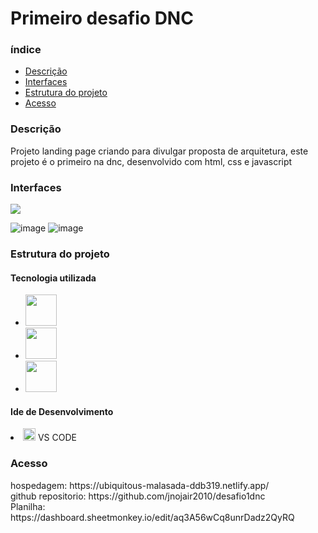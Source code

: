 
<h1>Primeiro desafio DNC</h1>

<h3>índice</h3>
<ul>
<a href="#descricao"> <li>Descrição</li></a>
<a href="#interface"> <li>Interfaces</li></a>
<a href="#estruturadoprojeto"> <li>Estrutura do projeto</li></a>
<a href="#acesso"> <li>Acesso</li></a>
</ul>

<h3 dir="auto">Descrição</h3>
<p>Projeto landing page criando para divulgar proposta de arquitetura, este projeto é o primeiro na dnc, desenvolvido com html, css e javascript </p>
<h3 dir="auto" >Interfaces</h3>
<img src="https://github-production-user-asset-6210df.s3.amazonaws.com/19231998/339331643-12ff1d5a-f614-41a8-bd0b-6ae741d826b9.png?X-Amz-Algorithm=AWS4-HMAC-SHA256&X-Amz-Credential=AKIAVCODYLSA53PQK4ZA%2F20240613%2Fus-east-1%2Fs3%2Faws4_request&X-Amz-Date=20240613T105526Z&X-Amz-Expires=300&X-Amz-Signature=b5b4cbc03c1e56b44ef26e1f6a9b4846c19ec1b16beb2ee23c812173ab221c7b&X-Amz-SignedHeaders=host&actor_id=19231998&key_id=0&repo_id=813891134"/>

![image](https://github.com/jnojair2010/desafio1dnc/assets/19231998/c69869d6-ab61-4274-adee-b857262b01b6)
![image](https://github.com/jnojair2010/desafio1dnc/assets/19231998/f66f55b9-49a6-4916-9681-9b3a2c439b86)

<h3 dir="auto" >Estrutura do projeto </h3>
  <h4  >Tecnologia utilizada</h4>
      <ul >
        <li> <img width="50px" hegth="50px" src="https://github-production-user-asset-6210df.s3.amazonaws.com/19231998/339354210-8e8b6522-8b93-421a-850c-39c60d526099.png?X-Amz-Algorithm=AWS4-HMAC-SHA256&X-Amz-Credential=AKIAVCODYLSA53PQK4ZA%2F20240613%2Fus-east-1%2Fs3%2Faws4_request&X-Amz-Date=20240613T121615Z&X-Amz-Expires=300&X-Amz-Signature=5e1cae2d55f2965c0d60ff0a4e344b6a70a4f53e41dde0288a7c9fa3e0faa987&X-Amz-SignedHeaders=host&actor_id=19231998&key_id=0&repo_id=813891134" />
</li>
        <li><img width="50px" hegth="50px" src="https://github-production-user-asset-6210df.s3.amazonaws.com/19231998/339333734-2a09bc4f-b86a-4dcd-9a6f-8cedc247fde8.png?X-Amz-Algorithm=AWS4-HMAC-SHA256&X-Amz-Credential=AKIAVCODYLSA53PQK4ZA%2F20240613%2Fus-east-1%2Fs3%2Faws4_request&X-Amz-Date=20240613T110415Z&X-Amz-Expires=300&X-Amz-Signature=0cf3b8ac6de7020ffe774f8f7f335b8e5dc7194e534c96e40181e081c5b97477&X-Amz-SignedHeaders=host&actor_id=19231998&key_id=0&repo_id=813891134"/></li>
        <li> <img width="50px" hegth="50px" src="https://github-production-user-asset-6210df.s3.amazonaws.com/19231998/339335365-6ae89ff6-f2da-49ab-8424-06c6c843761e.png?X-Amz-Algorithm=AWS4-HMAC-SHA256&X-Amz-Credential=AKIAVCODYLSA53PQK4ZA%2F20240613%2Fus-east-1%2Fs3%2Faws4_request&X-Amz-Date=20240613T110842Z&X-Amz-Expires=300&X-Amz-Signature=961c63b002411791268a7f145f5dbf556985f67df1a8dfff8dd1e0cc6d2c97e7&X-Amz-SignedHeaders=host&actor_id=19231998&key_id=0&repo_id=813891134" /> </li>
      </ul>
  
  <h4 >Ide de Desenvolvimento</h4>
<li><img width="20px" hegth="20px" src="https://github-production-user-asset-6210df.s3.amazonaws.com/19231998/339338644-da178413-a700-45c4-8461-c6849eca621c.png?X-Amz-Algorithm=AWS4-HMAC-SHA256&X-Amz-Credential=AKIAVCODYLSA53PQK4ZA%2F20240613%2Fus-east-1%2Fs3%2Faws4_request&X-Amz-Date=20240613T112105Z&X-Amz-Expires=300&X-Amz-Signature=99214c4af7b87faa3235c8bbececc68b8ae7c669de62e827d43d533d26c3f66e&X-Amz-SignedHeaders=host&actor_id=19231998&key_id=0&repo_id=813891134" /> VS CODE</li>


<h3 dir="auto" >Acesso</h3>
hospedagem: https://ubiquitous-malasada-ddb319.netlify.app/ <br>
github repositorio: https://github.com/jnojair2010/desafio1dnc  <br>
Planilha: https://dashboard.sheetmonkey.io/edit/aq3A56wCq8unrDadz2QyRQ
